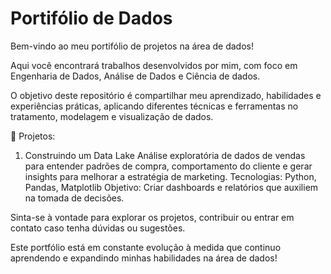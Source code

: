 # Portifólio de Dados
Bem-vindo ao meu portifólio de projetos na área de dados! 

Aqui você encontrará trabalhos desenvolvidos por mim, com foco em Engenharia de Dados, Análise de Dados e Ciência de dados.

O objetivo deste repositório é compartilhar meu aprendizado, habilidades e experiências práticas, aplicando diferentes técnicas e ferramentas no tratamento, modelagem e visualização de dados.

📂 Projetos:

1. Construindo um Data Lake
Análise exploratória de dados de vendas para entender padrões de compra, comportamento do cliente e gerar insights para melhorar a estratégia de marketing.
Tecnologias: Python, Pandas, Matplotlib
Objetivo: Criar dashboards e relatórios que auxiliem na tomada de decisões.

Sinta-se à vontade para explorar os projetos, contribuir ou entrar em contato caso tenha dúvidas ou sugestões. 

Este portfólio está em constante evolução à medida que continuo aprendendo e expandindo minhas habilidades na área de dados!
